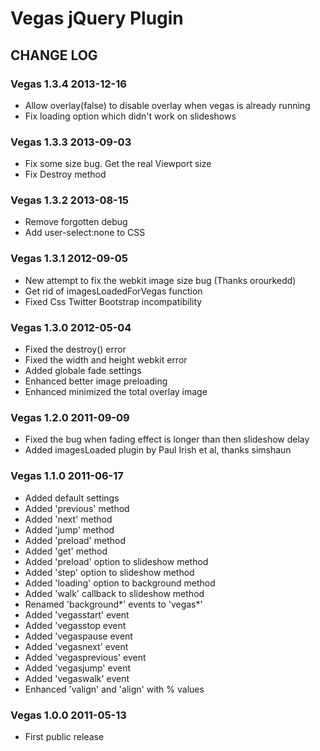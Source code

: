 # Vegas jQuery Plugin

## CHANGE LOG

### Vegas 1.3.4 2013-12-16

* Allow overlay(false) to disable overlay when vegas is already running
* Fix loading option which didn't work on slideshows

### Vegas 1.3.3 2013-09-03

* Fix some size bug. Get the real Viewport size
* Fix Destroy method

### Vegas 1.3.2 2013-08-15
* Remove forgotten debug
* Add user-select:none to CSS

### Vegas 1.3.1 2012-09-05
* New attempt to fix the webkit image size bug (Thanks orourkedd)
* Get rid of imagesLoadedForVegas function
* Fixed Css Twitter Bootstrap incompatibility

### Vegas 1.3.0 2012-05-04

* Fixed the destroy() error
* Fixed the width and height webkit error
* Added globale fade settings
* Enhanced better image preloading
* Enhanced minimized the total overlay image

### Vegas 1.2.0 2011-09-09

* Fixed the bug when fading effect is longer than then slideshow delay
* Added imagesLoaded plugin by Paul Irish et al, thanks simshaun

### Vegas 1.1.0 2011-06-17

* Added default settings
* Added 'previous' method
* Added 'next' method
* Added 'jump' method
* Added 'preload' method
* Added 'get' method
* Added 'preload' option to slideshow method
* Added 'step' option to slideshow method
* Added 'loading' option to background method
* Added 'walk' callback to slideshow method
* Renamed 'background*' events to 'vegas*'
* Added 'vegasstart' event
* Added 'vegasstop event
* Added 'vegaspause event
* Added 'vegasnext' event
* Added 'vegasprevious' event
* Added 'vegasjump' event
* Added 'vegaswalk' event
* Enhanced 'valign' and 'align' with % values

### Vegas 1.0.0 2011-05-13

* First public release
